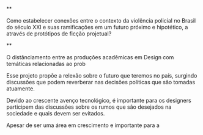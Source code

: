 **

Como estabelecer conexões entre o contexto da violência policial no Brasil do século XXI e suas ramificações em um futuro próximo e hipotético, a através de protótipos de ficção projetual?

**

O distânciamento entre as produções acadêmicas em Design com temáticas relacionadas ao prob

Esse projeto propõe a relexão sobre o futuro que teremos no país, surgindo discussões que podem reverberar nas decisões políticas que são tomadas atuamente.

Devido ao crescente avenço tecnológico, é importante para os designers participem das discussões sobre os rumos que são desejados na sociedade e quais devem ser evitados.

Apesar de ser uma área em crescimento e importante para a 
